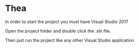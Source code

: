 # Thea 
In order to start the project you must have Visual Studio 2017 

Open the project folder and double click the .sln file.

Then just run the project like any other Visual Studio application
